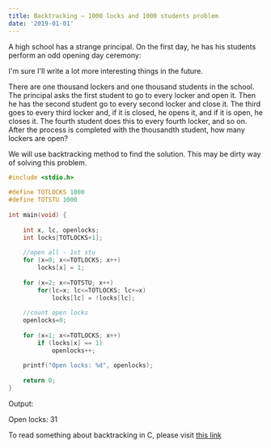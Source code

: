 ```yaml
---
title: Backtracking – 1000 locks and 1000 students problem
date: '2019-01-01'
---
```


A high school has a strange principal. On the first day, he has his students perform an odd opening day ceremony:

I'm sure I'll write a lot more interesting things in the future.

There are one thousand lockers and one thousand students in the school. The principal asks the first student to go to every locker and open it. Then he has the second student go to every second locker and close it. The third goes to every third locker and, if it is closed, he opens it, and if it is open, he closes it. The fourth student does this to every fourth locker, and so on. After the process is completed with the thousandth student, how many lockers are open?

We will use backtracking method to find the solution. This may be dirty way of solving this problem.

```C
#include <stdio.h>
 
#define TOTLOCKS 1000
#define TOTSTU 1000
 
int main(void) {
 
    int x, lc, openlocks;
    int locks[TOTLOCKS+1];
 
    //open all - 1st stu
    for (x=0; x<=TOTLOCKS; x++)
        locks[x] = 1;
 
    for (x=2; x<=TOTSTU; x++)
        for(lc=x; lc<=TOTLOCKS; lc+=x)
            locks[lc] = !locks[lc];
 
    //count open locks
    openlocks=0;
 
    for (x=1; x<=TOTLOCKS; x++)
        if (locks[x] == 1)
            openlocks++;
 
    printf("Open locks: %d", openlocks);
 
    return 0;
}
```

Output:

Open locks: 31

To read something about backtracking in C, please visit [this link](http://www.thegeekstuff.com/2014/12/backtracking-example/)
